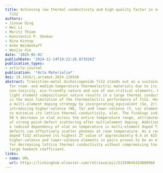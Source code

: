 ```yaml
---
title: Achieving low thermal conductivity and high quality factor in sextuple-doped
  TiS2
authors:
- Jinxue Ding
- Wei Li
- Moritz Thiem
- Konstantin P. Skokov
- Nina Kintop
- Anke Weidenkaff
- Wenjie Xie
date: '2025-01-01'
publishDate: '2024-11-14T19:22:26.873526Z'
publication_types:
- article-journal
publication: '*Acta Materialia*'
doi: 10.1016/j.actamat.2024.120548
abstract: Transition-metal dichalcogenide TiS2 stands out as a sustainable candidate
  for room- and medium-temperature thermoelectric materials due to its affordability,
  non-toxicity, eco-friendly nature and use of non-critical elements. However, its
  light element compositional nature results in a large thermal conductivity, which
  is the main limitation of the thermoelectric performance of TiS2. Here, we report
  a multi-element doping strategy by incorporating equivalent (Se, Zr) elements and
  introducing higher-valence (Nb, Ta) and lower-valence (Y, La) elements in pairs
  to minimize its lattice thermal conductivity, κlat. The findings indicate a nearly
  50 % decrease in κlat across the entire temperature range, attributed to the presence
  of strong point-defect scattering after multielement doping. Additionally, we observed
  a reduced dependency of κlat on temperature in multi-element doped TiS2, as point
  defects can effectively scatter phonons at room temperature. As a result, the multi-element
  doped TiS2 attained its highest ZT value of approximately 0.4 at 625 K. Incorporating
  higher-valence and lower-valence elements in pairs proves to be an effective method
  for decreasing lattice thermal conductivity without compromising too much of its
  large Seebeck coefficient.
links:
- name: URL
  url: https://linkinghub.elsevier.com/retrieve/pii/S1359645424008966
---
```

